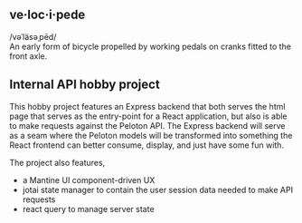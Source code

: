 ## ve·loc·i·pede

/vəˈläsəˌpēd/  
An early form of bicycle propelled by working pedals on cranks fitted to the front axle.

## Internal API hobby project

This hobby project features an Express backend that both serves the html page that serves as the entry-point for a React application, but also is able to make requests against the Peloton API. The Express backend will serve as a seam where the Peloton models will be transformed into something the React frontend can better consume, display, and just have some fun with.

The project also features,
* a Mantine UI component-driven UX
* jotai state manager to contain the user session data needed to make API requests
* react query to manage server state
